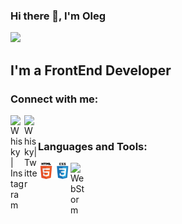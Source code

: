 ### Hi there 👋, I'm Oleg
![](https://komarev.com/ghpvc/?username=whisky)

## I'm a FrontEnd Developer

### Connect with me:

[<img align="left" alt="Whisky | Instagram" width="22px" src="https://cdn.jsdelivr.net/npm/simple-icons@v3/icons/instagram.svg" />][instagram]
[<img align="left" alt="Whisky| Twitter" width="22px" src="https://cdn.jsdelivr.net/npm/simple-icons@v3/icons/twitter.svg" />][twitter]

<br />

### Languages and Tools:

<img align="left" alt="HTML5" width="26px" src="https://raw.githubusercontent.com/github/explore/80688e429a7d4ef2fca1e82350fe8e3517d3494d/topics/html/html.png" />
<img align="left" alt="CSS3" width="26px" src="https://raw.githubusercontent.com/github/explore/80688e429a7d4ef2fca1e82350fe8e3517d3494d/topics/css/css.png" />
<img align="left" alt="WebStorm" width="26px" src="https://upload.wikimedia.org/wikipedia/commons/thumb/7/71/WebStorm_Icon.png/1024px-WebStorm_Icon.png" />

<br />
<br />

[instagram]: https://www.instagram.com/andriienko_oleg
[twitter]: https://twitter.com/OlegAndriyenko
